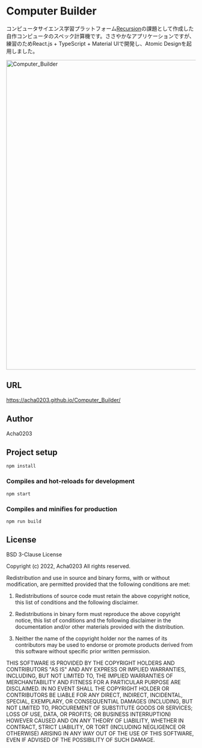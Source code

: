# Computer Builder

コンピュータサイエンス学習プラットフォーム[Recursion](https://recursionist.io)の課題として作成した自作コンピュータのスペック計算機です。ささやかなアプリケーションですが、練習のためReact.js + TypeScript + Material UIで開発し、Atomic Designを起用しました。

<img width="822" alt="Computer_Builder" src="https://user-images.githubusercontent.com/74553433/192164362-987c3b37-eada-423c-aba0-efa7f9562199.png">

## URL

https://acha0203.github.io/Computer_Builder/

## Author

Acha0203

## Project setup

```shell
npm install
```

### Compiles and hot-reloads for development

```shell
npm start
```

### Compiles and minifies for production

```shell
npm run build
```

## License

BSD 3-Clause License

Copyright (c) 2022, Acha0203
All rights reserved.

Redistribution and use in source and binary forms, with or without modification, are permitted provided that the following conditions are met:

1. Redistributions of source code must retain the above copyright notice, this list of conditions and the following disclaimer.

2. Redistributions in binary form must reproduce the above copyright notice, this list of conditions and the following disclaimer in the documentation and/or other materials provided with the distribution.

3. Neither the name of the copyright holder nor the names of its contributors may be used to endorse or promote products derived from this software without specific prior written permission.

THIS SOFTWARE IS PROVIDED BY THE COPYRIGHT HOLDERS AND CONTRIBUTORS "AS IS" AND ANY EXPRESS OR IMPLIED WARRANTIES, INCLUDING, BUT NOT LIMITED TO, THE IMPLIED WARRANTIES OF MERCHANTABILITY AND FITNESS FOR A PARTICULAR PURPOSE ARE DISCLAIMED. IN NO EVENT SHALL THE COPYRIGHT HOLDER OR CONTRIBUTORS BE LIABLE FOR ANY DIRECT, INDIRECT, INCIDENTAL, SPECIAL, EXEMPLARY, OR CONSEQUENTIAL DAMAGES (INCLUDING, BUT NOT LIMITED TO, PROCUREMENT OF SUBSTITUTE GOODS OR SERVICES; LOSS OF USE, DATA, OR PROFITS; OR BUSINESS INTERRUPTION) HOWEVER CAUSED AND ON ANY THEORY OF LIABILITY, WHETHER IN CONTRACT, STRICT LIABILITY, OR TORT (INCLUDING NEGLIGENCE OR OTHERWISE) ARISING IN ANY WAY OUT OF THE USE OF THIS SOFTWARE, EVEN IF ADVISED OF THE POSSIBILITY OF SUCH DAMAGE.
